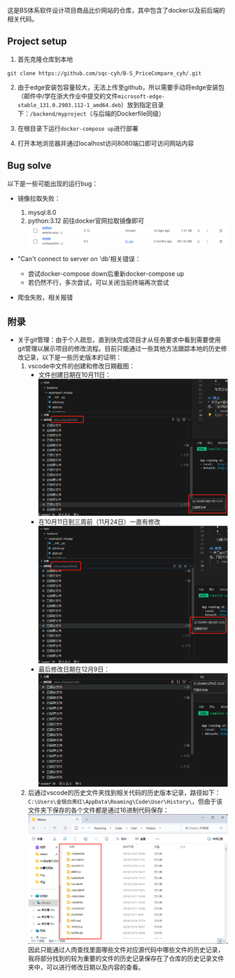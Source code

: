 这是BS体系软件设计项目商品比价网站的仓库，其中包含了docker以及前后端的相关代码。

## Project setup
1. 首先克隆仓库到本地
```git
git clone https://github.com/sqc-cyh/B-S_PriceCompare_cyh/.git
```

2. 由于edge安装包容量较大，无法上传至github，所以需要手动将edge安装包（邮件中/学在浙大作业中提交的文件`microsoft-edge-stable_131.0.2903.112-1_amd64.deb`）放到指定目录下：`/backend/myproject`（与后端的Dockerfile同级）
 
3. 在根目录下运行`docker-compose up`进行部署

4. 打开本地浏览器并通过localhost访问8080端口即可访问网站内容

## Bug solve
以下是一些可能出现的运行bug：

* 镜像拉取失败：
    1. mysql:8.0
    2. python:3.12
    前往docker官网拉取镜像即可
    ![alt text](./img/image.png)

* "Can't connect to server on 'db'相关错误：
    * 尝试docker-compose down后重新docker-compose up
    * 若仍然不行，多次尝试，可以关闭当前终端再次尝试

* 爬虫失败，相关报错

## 附录
* 关于git管理：由于个人疏忽，直到快完成项目才从任务要求中看到需要使用git管理以展示项目的修改流程。目前只能通过一些其他方法跟踪本地的历史修改记录，以下是一些历史版本的证明：
    1. vscode中文件的创建和修改日期截图：
        * 文件创建日期在10月11日：
            ![alt text](./img/image-1.png)
        * 在10月11日到三周前（11月24日）一直有修改
            ![alt text](./img/image-3.png)
        * 最后修改日期在12月9日：
            ![alt text](./img/image-2.png)
    2. 后通过vscode的历史文件夹找到相关代码的历史版本记录，路径如下：`C:\Users\金银白黑红\AppData\Roaming\Code\User\History\`，但由于该文件夹下保存的各个文件都是通过16进制代码保存：
            ![alt text](./img/image-4.png)
        因此只能通过人肉查找里面哪些文件对应源代码中哪些文件的历史记录，我将部分找到的较为重要的文件的历史记录保存在了仓库的历史记录文件夹中，可以进行修改日期以及内容的查看。
    
   